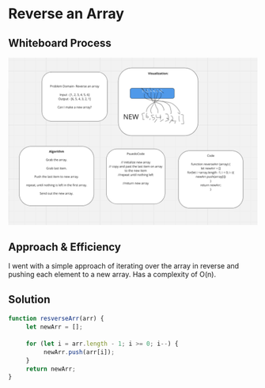 # Reverse an Array

## Whiteboard Process

![whiteboard](./whiteboard.png)

## Approach & Efficiency

I went with a simple approach of iterating over the array in reverse and pushing
each element to a new array. Has a complexity of O(n).

## Solution

``` javascript
function resverseArr(arr) {
     let newArr = [];

     for (let i = arr.length - 1; i >= 0; i--) {
          newArr.push(arr[i]);
     }
     return newArr;
}
```
